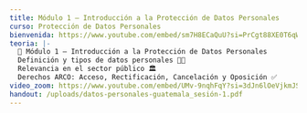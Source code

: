 ```yaml
---
title: Módulo 1 – Introducción a la Protección de Datos Personales
curso: Protección de Datos Personales
bienvenida: https://www.youtube.com/embed/sm7H8ECaQuU?si=PrCgt88XE0T6qW_-
teoria: |-
  📌 Módulo 1 – Introducción a la Protección de Datos Personales
  Definición y tipos de datos personales 🧾🔐
  Relevancia en el sector público 🏛️
  Derechos ARCO: Acceso, Rectificación, Cancelación y Oposición ✅
video_zoom: https://www.youtube.com/embed/UMv-9nqhFqY?si=3dJn6lOeVjkmJS6D
handout: /uploads/datos-personales-guatemala_sesión-1.pdf
---
```

